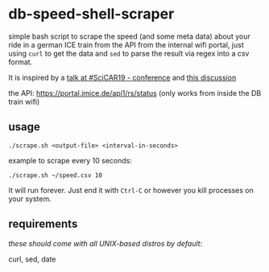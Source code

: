 # db-speed-shell-scraper

simple bash script to scrape the speed (and some meta data) about your ride in
a german ICE train from the API from the internal wifi portal, just using
`curl` to get the data and `sed` to parse the result via regex into a csv
format.

It is inspired by a [talk at #SciCAR19 - conference](https://scicar2019.sched.com/event/SiYe/modellrechnungen-im-datenjournalismus-eine-unterschatzte-methode)
and [this discussion](https://twitter.com/HalukaMB/status/1171819128526659584)

the API: https://portal.imice.de/api1/rs/status (only works from inside the DB train wifi)

## usage

    ./scrape.sh <output-file> <interval-in-seconds>

example to scrape every 10 seconds:

    ./scrape.sh ~/speed.csv 10

It will run forever. Just end it with `Ctrl-C` or however you kill processes on
your system.

## requirements

*these should come with all UNIX-based distros by default*:

curl, sed, date



